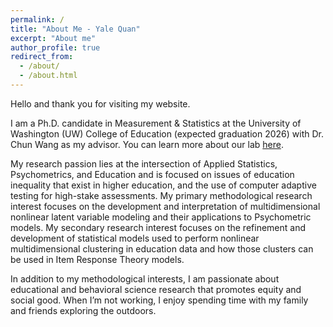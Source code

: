 ```yaml
---
permalink: /
title: "About Me - Yale Quan"
excerpt: "About me"
author_profile: true
redirect_from: 
  - /about/
  - /about.html
---
```


Hello and thank you for visiting my website.

I am a Ph.D. candidate in Measurement & Statistics at the University of Washington (UW) College of Education (expected graduation 2026) with Dr. Chun Wang as my advisor. You can learn more about our lab [here](https://sites.uw.edu/pmetrics/). 

My research passion lies at the intersection of Applied Statistics, Psychometrics, and Education and is focused on issues of education inequality that exist in higher education, and the use of computer adaptive testing for high-stake assessments. My primary methodological research interest focuses on the development and interpretation of multidimensional nonlinear latent variable modeling and their applications to Psychometric models. My secondary research interest focuses on the refinement and development of statistical models used to perform nonlinear multidimensional clustering in education data and how those clusters can be used in Item Response Theory models.

In addition to my methodological interests, I am passionate about educational and behavioral science research that promotes equity and social good. When I’m not working, I enjoy spending time with my family and friends exploring the outdoors.



